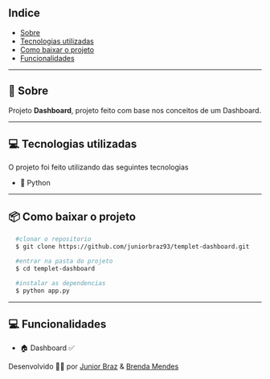 ## Indice

- [Sobre](#-sobre)
- [Tecnologias utilizadas](#-tecnologias-utilizadas)
- [Como baixar o projeto](#-como-baixar-o-projeto)
- [Funcionalidades](#-Funcionalidades)

---

## 🤔 Sobre

Projeto **Dashboard**, projeto feito com base nos conceitos de um Dashboard.

---

## 💻 Tecnologias utilizadas

O projeto foi feito utilizando das seguintes tecnologias

- 🐍 Python

---

## 📦 Como baixar o projeto

```bash
  #clonar o repositorio
  $ git clone https://github.com/juniorbraz93/templet-dashboard.git

  #entrar na pasta do projeto
  $ cd templet-dashboard

  #instalar as dependencias
  $ python app.py

```

---

## 💻 Funcionalidades

- 🏠 Dashboard ✅

Desenvolvido 🧑‍💻 por [Junior Braz](https://github.com/juniorbraz93) & [Brenda Mendes](https://github.com/brxndas)
